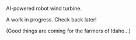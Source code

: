 AI-powered robot wind turbine.

A work in progress. Check back later!

(Good things are coming for the farmers of Idaho...)
